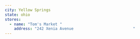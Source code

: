 ```yaml
---
city: Yellow Springs
state: ohio
stores:
  - name: "Tom's Market "
    address: "242 Xenia Avenue                          "
---
```

